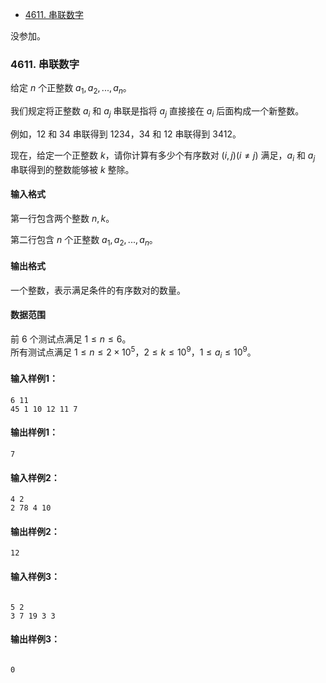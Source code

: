 
<!-- @import "[TOC]" {cmd="toc" depthFrom=1 depthTo=6 orderedList=false} -->

<!-- code_chunk_output -->

- [4611. 串联数字](#4611-串联数字)

<!-- /code_chunk_output -->

没参加。

### 4611. 串联数字

给定 $n$ 个正整数 $a_1,a_2,...,a_n$。

我们规定将正整数 $a_i$ 和 $a_j$ 串联是指将 $a_j$ 直接接在 $a_i$ 后面构成一个新整数。

例如，$12$ 和 $34$ 串联得到 $1234$，$34$ 和 $12$ 串联得到 $3412$。

现在，给定一个正整数 $k$，请你计算有多少个有序数对 $(i,j)(i \neq j)$ 满足，$a_i$ 和 $a_j$ 串联得到的整数能够被 $k$ 整除。

<h4>输入格式</h4>

第一行包含两个整数 $n,k$。

第二行包含 $n$ 个正整数 $a_1,a_2,...,a_n$。

<h4>输出格式</h4>

一个整数，表示满足条件的有序数对的数量。

<h4>数据范围</h4>

前 $6$ 个测试点满足 $1 \le n \le 6$。<br />
所有测试点满足 $1 \le n \le 2 \times 10^5$，$2 \le k \le 10^9$，$1 \le a_i \le 10^9$。


<h4>输入样例1：</h4>

<pre><code>6 11
45 1 10 12 11 7
</code></pre>

<h4>输出样例1：</h4>

<pre><code>7
</code></pre>

<h4>输入样例2：</h4>

<pre><code>4 2
2 78 4 10
</code></pre>

<h4>输出样例2：</h4>

<pre><code>12
</code></pre>

<h4>输入样例3：</h4>

<pre><code>
5 2
3 7 19 3 3
</code></pre>

<h4>输出样例3：</h4>

<pre><code>
0
</code></pre>

